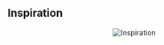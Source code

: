 Inspiration
------------------------
<p align="center">
  <img src="https://github.com/agileseph/automated-testing-concepts/raw/master/spice/technology-mix/TestNG_+_AspectJ_Spring_Mix/FreeWomenVersion_PenelopeCruz.png" alt="Inspiration"/>
</p>